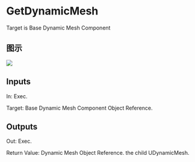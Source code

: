 # GetDynamicMesh

Target is Base Dynamic Mesh Component

## 图示

![]($-20221218-18455958.png)

## Inputs

In: Exec.

Target: Base Dynamic Mesh Component Object Reference.  

## Outputs

Out: Exec.

Return Value: Dynamic Mesh Object Reference. the child UDynamicMesh.

